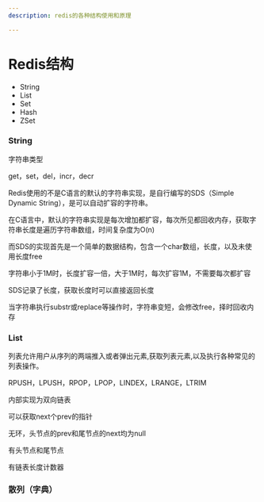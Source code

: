 ```yaml
---
description: redis的各种结构使用和原理

---
```


# Redis结构

- String
- List
- Set
- Hash
- ZSet



### String

字符串类型

get，set，del，incr，decr

Redis使用的不是C语言的默认的字符串实现，是自行编写的SDS（Simple Dynamic String），是可以自动扩容的字符串。

在C语言中，默认的字符串实现是每次增加都扩容，每次所见都回收内存，获取字符串长度是遍历字符串数组，时间复杂度为O(n)

而SDS的实现首先是一个简单的数据结构，包含一个char数组，长度，以及未使用长度free

字符串小于1M时，长度扩容一倍，大于1M时，每次扩容1M，不需要每次都扩容

SDS记录了长度，获取长度时可以直接返回长度

当字符串执行substr或replace等操作时，字符串变短，会修改free，择时回收内存



### List

列表允许用户从序列的两端推入或者弹出元素,获取列表元素,以及执行各种常见的列表操作。

RPUSH，LPUSH，RPOP，LPOP，LINDEX，LRANGE，LTRIM

内部实现为双向链表

可以获取next个prev的指针

无环，头节点的prev和尾节点的next均为null

有头节点和尾节点

有链表长度计数器



### 散列（字典）

